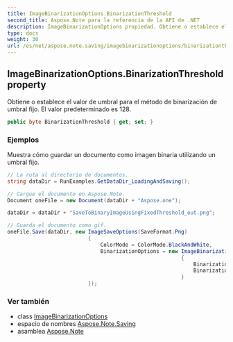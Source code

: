 ```yaml
---
title: ImageBinarizationOptions.BinarizationThreshold
second_title: Aspose.Note para la referencia de la API de .NET
description: ImageBinarizationOptions propiedad. Obtiene o establece el valor de umbral para el método de binarización de umbral fijo. El valor predeterminado es 128.
type: docs
weight: 30
url: /es/net/aspose.note.saving/imagebinarizationoptions/binarizationthreshold/
---
```

## ImageBinarizationOptions.BinarizationThreshold property

Obtiene o establece el valor de umbral para el método de binarización de umbral fijo. El valor predeterminado es 128.

```csharp
public byte BinarizationThreshold { get; set; }
```

### Ejemplos

Muestra cómo guardar un documento como imagen binaria utilizando un umbral fijo.

```csharp
// La ruta al directorio de documentos.
string dataDir = RunExamples.GetDataDir_LoadingAndSaving();

// Cargue el documento en Aspose.Note.
Document oneFile = new Document(dataDir + "Aspose.one");

dataDir = dataDir + "SaveToBinaryImageUsingFixedThreshold_out.png";

// Guarda el documento como gif.
oneFile.Save(dataDir, new ImageSaveOptions(SaveFormat.Png)
                          {
                              ColorMode = ColorMode.BlackAndWhite,
                              BinarizationOptions = new ImageBinarizationOptions()
                                                        {
                                                            BinarizationMethod = BinarizationMethod.FixedThreshold,
                                                            BinarizationThreshold = 123
                                                        }
                          });
```

### Ver también

* class [ImageBinarizationOptions](../)
* espacio de nombres [Aspose.Note.Saving](../../imagebinarizationoptions/)
* asamblea [Aspose.Note](../../../)


